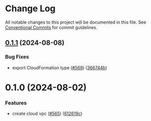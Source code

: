 # Change Log

All notable changes to this project will be documented in this file.
See [Conventional Commits](https://conventionalcommits.org) for commit guidelines.

## [0.1.1](https://github.com/ttoss/ttoss/compare/@ttoss/cloud-vpc@0.1.0...@ttoss/cloud-vpc@0.1.1) (2024-08-08)

### Bug Fixes

- export CloudFormation type ([#569](https://github.com/ttoss/ttoss/issues/569)) ([366744b](https://github.com/ttoss/ttoss/commit/366744bc70dbf41062421e3e42a3e91c786cbb28))

# 0.1.0 (2024-08-02)

### Features

- create cloud vpc ([#565](https://github.com/ttoss/ttoss/issues/565)) ([612619c](https://github.com/ttoss/ttoss/commit/612619cfd28fdae2e63013c91f919a392d7ffa3a))
